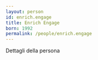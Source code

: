 ```yaml
---
layout: person
id: enrich.engage
title: Enrich Engage
born: 1992
permalink: /people/enrich.engage
---
```


Dettagli della persona 